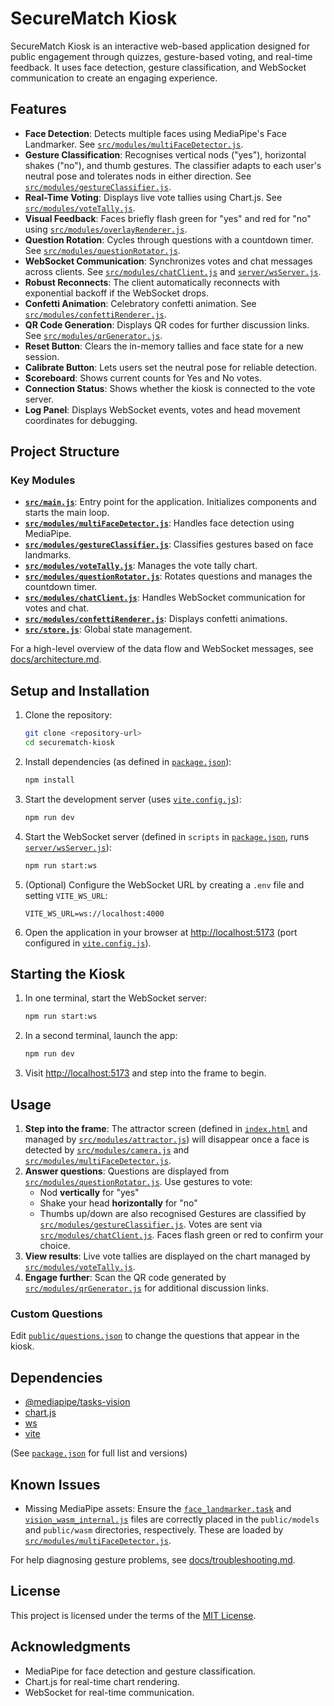 # SecureMatch Kiosk

SecureMatch Kiosk is an interactive web-based application designed for public engagement through quizzes, gesture-based voting, and real-time feedback. It uses face detection, gesture classification, and WebSocket communication to create an engaging experience.

## Features

- **Face Detection**: Detects multiple faces using MediaPipe's Face Landmarker. See [`src/modules/multiFaceDetector.js`](src/modules/multiFaceDetector.js).
- **Gesture Classification**: Recognises vertical nods ("yes"), horizontal shakes ("no"), and thumb gestures. The classifier adapts to each user's neutral pose and tolerates nods in either direction. See [`src/modules/gestureClassifier.js`](src/modules/gestureClassifier.js).
- **Real-Time Voting**: Displays live vote tallies using Chart.js. See [`src/modules/voteTally.js`](src/modules/voteTally.js).
- **Visual Feedback**: Faces briefly flash green for "yes" and red for "no" using [`src/modules/overlayRenderer.js`](src/modules/overlayRenderer.js).
- **Question Rotation**: Cycles through questions with a countdown timer. See [`src/modules/questionRotator.js`](src/modules/questionRotator.js).
- **WebSocket Communication**: Synchronizes votes and chat messages across clients. See [`src/modules/chatClient.js`](src/modules/chatClient.js) and [`server/wsServer.js`](server/wsServer.js).
- **Robust Reconnects**: The client automatically reconnects with exponential backoff if the WebSocket drops.
- **Confetti Animation**: Celebratory confetti animation. See [`src/modules/confettiRenderer.js`](src/modules/confettiRenderer.js).
- **QR Code Generation**: Displays QR codes for further discussion links. See [`src/modules/qrGenerator.js`](src/modules/qrGenerator.js).
- **Reset Button**: Clears the in-memory tallies and face state for a new session.
- **Calibrate Button**: Lets users set the neutral pose for reliable detection.
- **Scoreboard**: Shows current counts for Yes and No votes.
- **Connection Status**: Shows whether the kiosk is connected to the vote server.
- **Log Panel**: Displays WebSocket events, votes and head movement coordinates for debugging.

## Project Structure

### Key Modules

- **[`src/main.js`](src/main.js)**: Entry point for the application. Initializes components and starts the main loop.
- **[`src/modules/multiFaceDetector.js`](src/modules/multiFaceDetector.js)**: Handles face detection using MediaPipe.
- **[`src/modules/gestureClassifier.js`](src/modules/gestureClassifier.js)**: Classifies gestures based on face landmarks.
- **[`src/modules/voteTally.js`](src/modules/voteTally.js)**: Manages the vote tally chart.
- **[`src/modules/questionRotator.js`](src/modules/questionRotator.js)**: Rotates questions and manages the countdown timer.
- **[`src/modules/chatClient.js`](src/modules/chatClient.js)**: Handles WebSocket communication for votes and chat.
- **[`src/modules/confettiRenderer.js`](src/modules/confettiRenderer.js)**: Displays confetti animations.
- **[`src/store.js`](src/store.js)**: Global state management.

For a high-level overview of the data flow and WebSocket messages, see [docs/architecture.md](docs/architecture.md).

## Setup and Installation

1.  Clone the repository:
    ```sh
    git clone <repository-url>
    cd securematch-kiosk
    ```

2.  Install dependencies (as defined in [`package.json`](package.json)):
    ```sh
    npm install
    ```

3.  Start the development server (uses [`vite.config.js`](vite.config.js)):
    ```sh
    npm run dev
    ```

4.  Start the WebSocket server (defined in `scripts` in [`package.json`](package.json), runs [`server/wsServer.js`](server/wsServer.js)):
    ```sh
    npm run start:ws
    ```

5.  (Optional) Configure the WebSocket URL by creating a `.env` file and setting `VITE_WS_URL`:
    ```
    VITE_WS_URL=ws://localhost:4000
    ```

6.  Open the application in your browser at [http://localhost:5173](http://localhost:5173) (port configured in [`vite.config.js`](vite.config.js)).

## Starting the Kiosk

1.  In one terminal, start the WebSocket server:
    ```sh
    npm run start:ws
    ```
2.  In a second terminal, launch the app:
    ```sh
    npm run dev
    ```
3.  Visit [http://localhost:5173](http://localhost:5173) and step into the frame to begin.

## Usage

1.  **Step into the frame**: The attractor screen (defined in [`index.html`](index.html) and managed by [`src/modules/attractor.js`](src/modules/attractor.js)) will disappear once a face is detected by [`src/modules/camera.js`](src/modules/camera.js) and [`src/modules/multiFaceDetector.js`](src/modules/multiFaceDetector.js).
2.  **Answer questions**: Questions are displayed from [`src/modules/questionRotator.js`](src/modules/questionRotator.js). Use gestures to vote:
    - Nod **vertically** for "yes"
    - Shake your head **horizontally** for "no"
    - Thumbs up/down are also recognised
    Gestures are classified by [`src/modules/gestureClassifier.js`](src/modules/gestureClassifier.js). Votes are sent via [`src/modules/chatClient.js`](src/modules/chatClient.js). Faces flash green or red to confirm your choice.
3.  **View results**: Live vote tallies are displayed on the chart managed by [`src/modules/voteTally.js`](src/modules/voteTally.js).
4.  **Engage further**: Scan the QR code generated by [`src/modules/qrGenerator.js`](src/modules/qrGenerator.js) for additional discussion links.

### Custom Questions

Edit [`public/questions.json`](public/questions.json) to change the questions that appear in the kiosk.

## Dependencies

-   [@mediapipe/tasks-vision](https://www.npmjs.com/package/@mediapipe/tasks-vision)
-   [chart.js](https://www.chartjs.org/)
-   [ws](https://github.com/websockets/ws)
-   [vite](https://vitejs.dev/)

(See [`package.json`](package.json) for full list and versions)

## Known Issues

-   Missing MediaPipe assets: Ensure the [`face_landmarker.task`](public/models/face_landmarker.task) and [`vision_wasm_internal.js`](public/wasm/vision_wasm_internal.js) files are correctly placed in the `public/models` and `public/wasm` directories, respectively. These are loaded by [`src/modules/multiFaceDetector.js`](src/modules/multiFaceDetector.js).

For help diagnosing gesture problems, see [docs/troubleshooting.md](docs/troubleshooting.md).

## License

This project is licensed under the terms of the [MIT License](LICENSE).

## Acknowledgments

-   MediaPipe for face detection and gesture classification.
-   Chart.js for real-time chart rendering.
-   WebSocket for real-time communication.
